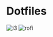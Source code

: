 # Dotfiles

![i3](https://static.maximilianschulke.com/arch/screenshots/arch-i3.png)
![rofi](https://static.maximilianschulke.com/arch/screenshots/arch-rofi.png)
